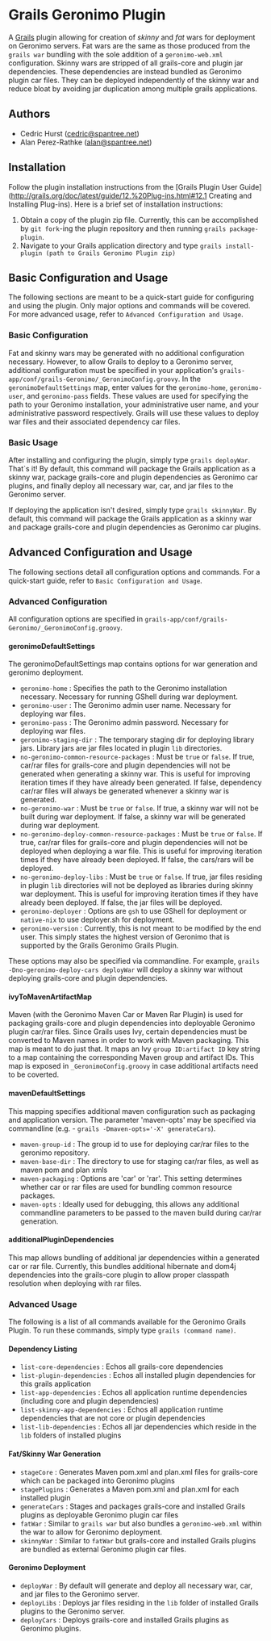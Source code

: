 # Grails Geronimo Plugin

A [Grails](http://www.grails.org/) plugin allowing for creation of _skinny_ and _fat_ wars for deployment on Geronimo servers. Fat wars are the same as those produced from the `grails war` bundling with the sole addition of a `geronimo-web.xml` configuration. Skinny wars are stripped of all grails-core and plugin jar dependencies. These dependencies are instead bundled as Geronimo plugin car files. They can be deployed independently of the skinny war and reduce bloat by avoiding jar duplication among multiple grails applications.

## Authors

* Cedric Hurst (cedric@spantree.net)
* Alan Perez-Rathke (alan@spantree.net)

## Installation

Follow the plugin installation instructions from the [Grails Plugin User Guide](http://grails.org/doc/latest/guide/12.%20Plug-ins.html#12.1 Creating and Installing Plug-ins). Here is a brief set of installation instructions:

1. Obtain a copy of the plugin zip file. Currently, this can be accomplished by `git fork`-ing the plugin repository and then running `grails package-plugin`.
2. Navigate to your Grails application directory and type `grails install-plugin (path to Grails Geronimo Plugin zip)`

## Basic Configuration and Usage

The following sections are meant to be a quick-start guide for configuring and using the plugin. Only major options and commands will be covered. For more advanced usage, refer to `Advanced Configuration and Usage`.

### Basic Configuration

Fat and skinny wars may be generated with no additional configuration necessary. However, to allow Grails to deploy to a Geronimo server, additional configuration must be specified in your application's `grails-app/conf/grails-Geronimo/_GeronimoConfig.groovy`. In the `geronimoDefaultSettings` map, enter values for the `geronimo-home`, `geronimo-user`, and `geronimo-pass` fields. These values are used for specifying the path to your Geronimo installation, your administrative user name, and your administrative password respectively. Grails will use these values to deploy war files and their associated dependency car files.

### Basic Usage

After installing and configuring the plugin, simply type `grails deployWar`. That`s it! By default, this command will package the Grails application as a skinny war, package grails-core and plugin dependencies as Geronimo car plugins, and finally deploy all necessary war, car, and jar files to the Geronimo server.

If deploying the application isn't desired, simply type `grails skinnyWar`. By default, this command will package the Grails application as a skinny war and package grails-core and plugin dependencies as Geronimo car plugins.

## Advanced Configuration and Usage

The following sections detail all configuration options and commands. For a quick-start guide, refer to `Basic Configuration and Usage`.

### Advanced Configuration

All configuration options are specified in `grails-app/conf/grails-Geronimo/_GeronimoConfig.groovy`. 

#### geronimoDefaultSettings

The geronimoDefaultSettings map contains options for war generation and geronimo deployment.

* `geronimo-home` : Specifies the path to the Geronimo installation necessary. Necessary for running GShell during war deployment.
* `geronimo-user` : The Geronimo admin user name. Necessary for deploying war files.
* `geronimo-pass` : The Geronimo admin password. Necessary for deploying war files.
* `geronimo-staging-dir` : The temporary staging dir for deploying library jars. Library jars are jar files located in plugin `lib` directories.
* `no-geronimo-common-resource-packages` : Must be `true` or `false`. If true, car/rar files for grails-core and plugin dependencies will not be generated when generating a skinny war. This is useful for improving iteration times if they have already been generated. If false, dependency car/rar files will always be generated whenever a skinny war is generated.
* `no-geronimo-war` : Must be `true` or `false`. If true, a skinny war will not be built during war deployment.  If false, a skinny war will be generated during war deployment.
* `no-geronimo-deploy-common-resource-packages` : Must be `true` or `false`. If true, car/rar files for grails-core and plugin dependencies will not be deployed when deploying a war file.  This is useful for improving iteration times if they have already been deployed.  If false, the cars/rars will be deployed. 
* `no-geronimo-deploy-libs` : Must be `true` or `false`.  If true, jar files residing in plugin `lib` directories will not be deployed as libraries during skinny war deployment.  This is useful for improving iteration times if they have already been deployed.  If false, the jar files will be deployed.
* `geronimo-deployer` : Options are `gsh` to use GShell for deployment or `native-nix` to use deployer.sh for deployment.
* `geronimo-version` : Currently, this is not meant to be modified by the end user.  This simply states the highest version of Geronimo that is supported by the Grails Geronimo Grails Plugin.

These options may also be specified via commandline.  For example, `grails -Dno-geronimo-deploy-cars deployWar` will deploy a skinny war without deploying grails-core and plugin dependencies.

#### ivyToMavenArtifactMap

Maven (with the Geronimo Maven Car or Maven Rar Plugin) is used for packaging grails-core and plugin dependencies into deployable Geronimo plugin car/rar files.  Since Grails uses Ivy, certain dependencies must be converted to Maven names in order to work with Maven packaging.  This map is meant to do just that.  It maps an Ivy `group ID:artifact ID` key string to a map containing the corresponding Maven group and artifact IDs.  This map is exposed in `_GeronimoConfig.groovy` in case additional artifacts need to be coverted.

#### mavenDefaultSettings

This mapping specifies additional maven configuration such as packaging and application version.  The parameter 'maven-opts' may be specified via commandline (e.g. - `grails -Dmaven-opts='-X' generateCars`).

* `maven-group-id` : The group id to use for deploying car/rar files to the geronimo repository.
* `maven-base-dir` : The directory to use for staging car/rar files, as well as maven pom and plan xmls
* `maven-packaging` : Options are 'car' or 'rar'.  This setting determines whether car or rar files are used for bundling common resource packages.
* `maven-opts` : Ideally used for debugging, this allows any additional commandline parameters to be passed to the maven build during car/rar generation.

#### additionalPluginDependencies

This map allows bundling of additional jar dependencies within a generated car or rar file.  Currently, this bundles additional hibernate and dom4j dependencies into the grails-core plugin to allow proper classpath resolution when deploying with rar files.

### Advanced Usage

The following is a list of all commands available for the Geronimo Grails Plugin.  To run these commands, simply type `grails (command name)`.

#### Dependency Listing

* `list-core-dependencies` : Echos all grails-core dependencies
* `list-plugin-dependencies` : Echos all installed plugin dependencies for this grails application
* `list-app-dependencies` : Echos all application runtime dependencies (including core and plugin dependencies)
* `list-skinny-app-dependencies` : Echos all application runtime dependencies that are not core or plugin dependencies
* `list-lib-dependencies` : Echos all jar dependencies which reside in the `lib` folders of installed plugins

#### Fat/Skinny War Generation

* `stageCore` : Generates Maven pom.xml and plan.xml files for grails-core which can be packaged into Geronimo plugins
* `stagePlugins` : Generates a Maven pom.xml and plan.xml for each installed plugin
* `generateCars` : Stages and packages grails-core and installed Grails plugins as deployable Geronimo plugin car files
* `fatWar` : Similar to `grails war` but also bundles a `geronimo-web.xml` within the war to allow for Geronimo deployment.
* `skinnyWar` : Similar to `fatWar` but grails-core and installed Grails plugins are bundled as external Geronimo plugin car files.

#### Geronimo Deployment

* `deployWar` : By default will generate and deploy all necessary war, car, and jar files to the Geronimo server.
* `deployLibs` : Deploys jar files residing in the `lib` folder of installed Grails plugins to the Geronimo server.
* `deployCars` : Deploys grails-core and installed Grails plugins as Geronimo plugins.
